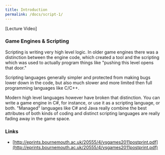 ```yaml
---
title: Introduction
permalink: /docs/script-1/
---
```


[Lecture Video]

### Game Engines & Scripting

Scripting is writing very high level logic. In older game engines there was a distinction between the engine code, which created a tool and the scripting which was used to actually program things like "pushing this level opens that door."  

Scripting languages generally simpler and protected from making bugs lower down in the code, but also much slower and more limited then full programming languages like C/C++.  

Modern high level languages however have broken that distinction. You can write a game engine in C#, for instance, or use it as a scripting language, or both. "Managed" languages like C# and Java really combine the best attributes of both kinds of coding and distinct scripting languages are really fading away in the game space.  

### Links

* [http://eprints.bournemouth.ac.uk/20555/4/vsgames2011postprint.pdf](http://eprints.bournemouth.ac.uk/20555/4/vsgames2011postprint.pdf)  
